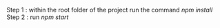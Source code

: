 Step 1 : within the root folder of the project run the command *npm install*
Step 2 : run *npm start*



